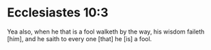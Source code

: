 # Ecclesiastes 10:3

Yea also, when he that is a fool walketh by the way, his wisdom faileth [him], and he saith to every one [that] he [is] a fool.